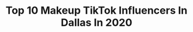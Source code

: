 ---
title: Top 10 Makeup TikTok Influencers In Dallas In 2020
description: >-
  Find top makeup TikTok influencers in Dallas in 2020. Most popular hashtags: #fyp #makeup #dallas #foryoupage.
platform: TikTok
hits: 56
text_top: Discover the best TikTok profiles on inBeat.
text_bottom: Our database aggregates 56 TikTok influencers like this in Dallas, United States for you to pitch.
profiles:
  - username: "makeupbymanueltx"
    fullname: >-
      Manuel C.
    bio: >-
      PRO MUARTIST - LIFE IS SHORT ,MAKE UP. “ just a regular dude frm DALLAS,TX
    location: "United States"
    followers: 4486
    engagement: 1072
    commentsToLikes: 0.026668
    id: ckb9d6c0007b80j238430hhk3
    verified: false
    hashtags: "#dallastx, #texas, #makeupartist, #quarantine"
  - username: "mirabella.g"
    fullname: >-
      mira;)
    bio: >-
      .Venmo-Mira-Goodman 🦋⛓🌙🍃🚬 🖤 /native/ bc u be so concerned
    location: "United States"
    followers: 9160
    engagement: 1834
    commentsToLikes: 0.147173
    id: ck9ep97wvrls50j7857inu6f0
    verified: false
    hashtags: "#goth, #emo, #alt, #fyp"
  - username: "monitoocrazy"
    fullname: >-
      Monica💗
    bio: >-
      CEO of Ayyyyyy and Marisaaaaa!✨ Mexican American 🇲🇽 Insta: Monitoocrazy Dtx🤠
    location: "United States"
    followers: 635300
    engagement: 2370
    commentsToLikes: 0.011225
    id: ck8qkrfnqiiy90j786q2x1eh7
    verified: false
    hashtags: "#candy, #snack, #foryou, #mexican"
  - username: "bloop053"
    fullname: >-
      B-Loop
    bio: >-
      I came here to laugh. ——> add me on insta IG- bloop053
    location: "United States"
    followers: 11800
    engagement: 1811
    commentsToLikes: 0.024840
    id: ckcu6trxsbmz40j23j16hvam5
    verified: false
    hashtags: "#fup, #comedy, #funny, #fyp"
  - username: "bee.liss__"
    fullname: >-
      Bianca
    bio: >-
      IG: @bee.liss Keep your negativity to yourself
    location: "United States"
    followers: 5815
    engagement: 400
    commentsToLikes: 0.012446
    id: ck9v17nnxftof0j78wiysj5ma
    verified: false
    hashtags: "#outfit, #trend, #ootd, #womensfashion"
  - username: "katiemermaidhairxo"
    fullname: >-
      KATIE ROGERS
    bio: >-
      ✨Mermaid 🧜‍♀️ SEAlon ✨ ✨Amazon Treasure Hunter 🔎✨
    location: "United States"
    followers: 54100
    engagement: 812
    commentsToLikes: 0.016556
    id: ck9rl6n8awggm0j78yex5o8m7
    verified: false
    hashtags: "#lashes, #makeup, #nails, #rocolashes"
  - username: "cheyboi"
    fullname: >-
      CheyBoi
    bio: >-
      Dancer/drag king Taken ❤️ She/her 🏳️‍🌈
    location: "United States"
    followers: 97800
    engagement: 1261
    commentsToLikes: 0.013453
    id: ckbb2rck7t2ej0j239lk8x8oh
    verified: false
    hashtags: "#girlfriend, #lesbiantiktok, #fyp, #wlw"
  - username: "baaabyyyjayyy"
    fullname: >-
      Jasmin
    bio: >-
      Snapchat: @liljayyy214 Subscribe to my YouTube channel
    location: "United States"
    followers: 43300
    engagement: 434
    commentsToLikes: 0.000000
    id: ck9eodzyio1j30j78wuc1swm7
    verified: false
    hashtags: "#asian, #strippercheck, #xyzbca, #fyp"
  - username: "missmickeyc"
    fullname: >-
      Michaela Castillo
    bio: >-
      Texas 26 I laugh at my own jokes
    location: "United States"
    followers: 4152
    engagement: 719
    commentsToLikes: 0.042116
    id: ckbf7pd0wxsvq0j23joikg53z
    verified: false
    hashtags: "#fyp, #duet, #wap, #pageantgirl"
  - username: "alexiabreceda"
    fullname: >-
      ✨ Alexia ✨
    bio: >-
      21 💋 Giveaway at 100k 🙏✨ Dallas, Tx 📍 Dm for promo/collabs
    location: "United States"
    followers: 77100
    engagement: 1823
    commentsToLikes: 0.014013
    id: ckb9bf37zxgm50j23hbsfqjws
    verified: false
    hashtags: "#wewintogether, #makeup, #welldone, #expressieyourself"
---